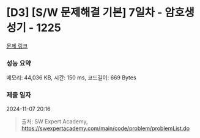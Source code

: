 # [D3] [S/W 문제해결 기본] 7일차 - 암호생성기 - 1225 

[문제 링크](https://swexpertacademy.com/main/code/problem/problemDetail.do?contestProbId=AV14uWl6AF0CFAYD) 

### 성능 요약

메모리: 44,036 KB, 시간: 150 ms, 코드길이: 669 Bytes

### 제출 일자

2024-11-07 20:16



> 출처: SW Expert Academy, https://swexpertacademy.com/main/code/problem/problemList.do